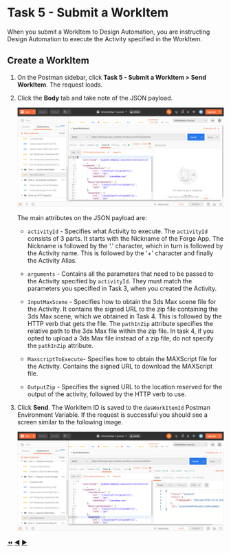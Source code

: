 # Task 5 - Submit a WorkItem

When you submit a WorkItem to Design Automation, you are instructing Design Automation to execute the Activity specified in the WorkItem.


## Create a WorkItem

1. On the Postman sidebar, click **Task 5 - Submit a WorkItem > Send WorkItem**. The request loads.

2. Click the **Body** tab and take note of the JSON payload.

    ![WorkItem JSON Payload](../images/task5-workitem_json_payload.png "WorkItem JSON Payload")

    The main attributes on the JSON payload are:

    - `activityId` - Specifies what Activity to execute. The `activityId`  consists of 3 parts. It starts with the Nickname of the Forge App. The Nickname is followed by the '.' character, which in turn is followed by the Activity name. This is followed by the '+' character and finally the Activity Alias.

    - `arguments` - Contains all the parameters that need to be passed to the Activity specified by `activityId`. They must match the parameters you specified in Task 3, when you created the Activity.

    - `InputMaxScene` - Specifies how to obtain the 3ds Max scene file for the Activity. It contains the signed URL to the zip file containing the 3ds Max scene, which we obtained in Task 4. This is followed by the HTTP verb that gets the file. The `pathInZip` attribute specifies the relative path to the 3ds Max file within the zip file. In task 4, if you opted to upload a 3ds Max file instead of a zip file, do not specify the `pathInZip` attribute.

    - `MaxscriptToExecute`- Specifies how to obtain the MAXScript file for the Activity. Contains the signed URL to download the MAXScript file.

    - `OutputZip` - Specifies the signed URL to the location reserved for the output of the activity, followed by the HTTP verb to use.

3. Click **Send**. The WorkItem ID is saved to the `dasWorkItemId` Postman Environment Variable. If the request is successful you should see a screen similar to the following image.

    ![Successful WorkItem](../images/task5-result_url.png "Successful WorkItem")


[:rewind:](../readme.md "readme.md") [:arrow_backward:](task-4.md "Previous task") [:arrow_forward:](task-6.md "Next task")
